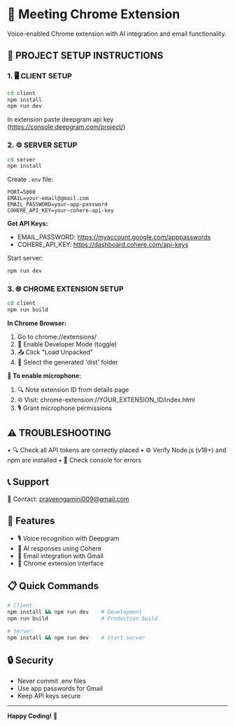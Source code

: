 # 🚀 Meeting Chrome Extension

Voice-enabled Chrome extension with AI integration and email functionality.

## 🚀 PROJECT SETUP INSTRUCTIONS

### 1. 🖥️ CLIENT SETUP
```bash
cd client
npm install
npm run dev
```
In extension paste deepgram api key (https://console.deepgram.com/project/)

### 2. ⚙️ SERVER SETUP
```bash
cd server
npm install
```

Create `.env` file:
```env
PORT=5000
EMAIL=your-email@gmail.com
EMAIL_PASSWORD=your-app-password
COHERE_API_KEY=your-cohere-api-key
```

**Get API Keys:**
- EMAIL_PASSWORD: https://myaccount.google.com/apppasswords
- COHERE_API_KEY: https://dashboard.cohere.com/api-keys

Start server:
```bash
npm run dev
```

### 3. 🌐 CHROME EXTENSION SETUP
```bash
cd client
npm run build
```

**In Chrome Browser:**
1. Go to chrome://extensions/
2. 🔧 Enable Developer Mode (toggle)
3. 📤 Click "Load Unpacked"
4. 📁 Select the generated 'dist' folder

**🎤 To enable microphone:**
1. 🔍 Note extension ID from details page
2. 🌐 Visit: chrome-extension://YOUR_EXTENSION_ID/index.html
3. 🎙️ Grant microphone permissions

## ⚠️ TROUBLESHOOTING
• 🔍 Check all API tokens are correctly placed
• ⚙️ Verify Node.js (v18+) and npm are installed
• 🚨 Check console for errors

## 📞 Support
📧 Contact: praveengamini009@gmail.com

## 🚀 Features
- 🎙️ Voice recognition with Deepgram
- 🤖 AI responses using Cohere
- 📧 Email integration with Gmail
- 🔧 Chrome extension interface

## 📋 Quick Commands
```bash
# Client
npm install && npm run dev    # Development
npm run build                 # Production build

# Server  
npm install && npm run dev    # Start server
```

## 🔒 Security
- Never commit .env files
- Use app passwords for Gmail
- Keep API keys secure

---
**Happy Coding! 🎉**
